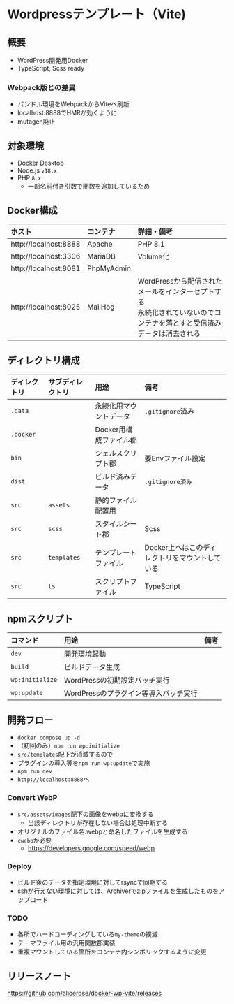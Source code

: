 # Wordpressテンプレート（Vite)

## 概要

* WordPress開発用Docker
* TypeScript, Scss ready

### Webpack版との差異

* バンドル環境をWebpackからViteへ刷新
* localhost:8888でHMRが効くように
* mutagen廃止

## 対象環境

* Docker Desktop
* Node.js `v18.x`
* PHP `8.x`
    * 一部名前付き引数で関数を追加しているため

## Docker構成

| ホスト                   | コンテナ       | 詳細・備考                                                              |
|:----------------------|:-----------|:-------------------------------------------------------------------|
| http://localhost:8888 | Apache     | PHP 8.1                                                            |
| http://localhost:3306 | MariaDB    | Volume化                                                            |
| http://localhost:8081 | PhpMyAdmin |                                                                    |
| http://localhost:8025 | MailHog    | WordPressから配信されたメールをインターセプトする<br>永続化されていないのでコンテナを落とすと受信済みデータは消去される |

## ディレクトリ構成

| ディレクトリ    | サブディレクトリ    | 用途             | 備考                         |
|:----------|:------------|:---------------|:---------------------------|
| `.data`   |             | 永続化用マウントデータ    | `.gitignore`済み             |
| `.docker` |             | Docker用構成ファイル郡 |                            |
| `bin`     |             | シェルスクリプト郡      | 要Envファイル設定                 |
| `dist`    |             | ビルド済みデータ       | `.gitignore済み`             |
| `src`     | `assets`    | 静的ファイル配置用      |                            |
| `src`     | `scss`      | スタイルシート郡       | Scss                       |
| `src`     | `templates` | テンプレートファイル     | Docker上へはこのディレクトリをマウントしている |
| `src`     | `ts`        | スクリプトファイル      | TypeScript                 |

## npmスクリプト

| コマンド            | 用途                      | 備考 |
|:----------------|:------------------------|:---|
| `dev`           | 開発環境起動                  |    |
| `build`         | ビルドデータ生成                |    |
| `wp:initialize` | WordPressの初期設定バッチ実行     |
| `wp:update`     | WordPressのプラグイン等導入バッチ実行 |    |

## 開発フロー

* `docker compose up -d`
* （初回のみ）`npm run wp:initialize`
* `src/templates`配下が消滅するので
* プラグインの導入等を`npm run wp:update`で実施
* `npm run dev`
* `http://localhost:8888`へ

### Convert WebP

* `src/assets/images`配下の画像をwebpに変換する
    * 当該ディレクトリが存在しない場合は処理中断する
* オリジナルのファイル名.webpと命名したファイルを生成する
* `cwebp`が必要
    * https://developers.google.com/speed/webp

### Deploy

* ビルド後のデータを指定環境に対してrsyncで同期する
* sshが行えない環境に対しては、Archiverでzipファイルを生成したものをアップロード

### TODO

* 各所でハードコーディングしている`my-theme`の撲滅
* テーマファイル用の汎用関数郡実装
* 重複マウントしている箇所をコンテナ内シンボリックするように変更

## リリースノート

https://github.com/alicerose/docker-wp-vite/releases
